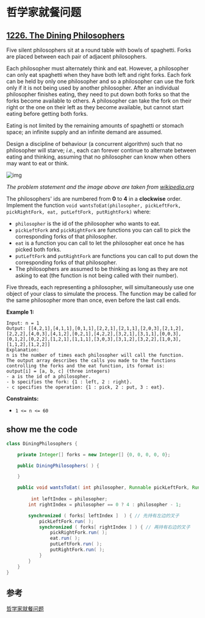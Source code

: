 # 哲学家就餐问题

## [1226. The Dining Philosophers](https://leetcode.com/problems/the-dining-philosophers/)

Five silent philosophers sit at a round table with bowls of spaghetti. Forks are placed between each pair of adjacent philosophers.

Each philosopher must alternately think and eat. However, a philosopher can only eat spaghetti when they have both left and right forks. Each fork can be held by only one philosopher and so a philosopher can use the fork only if it is not being used by another philosopher. After an individual philosopher finishes eating, they need to put down both forks so that the forks become available to others. A philosopher can take the fork on their right or the one on their left as they become available, but cannot start eating before getting both forks.

Eating is not limited by the remaining amounts of spaghetti or stomach space; an infinite supply and an infinite demand are assumed.

Design a discipline of behaviour (a concurrent algorithm) such that no philosopher will starve; *i.e.*, each can forever continue to alternate between eating and thinking, assuming that no philosopher can know when others may want to eat or think.

![img](https://assets.leetcode.com/uploads/2019/09/24/an_illustration_of_the_dining_philosophers_problem.png)

*The problem statement and the image above are taken from [wikipedia.org](https://en.wikipedia.org/wiki/Dining_philosophers_problem)*

 

The philosophers' ids are numbered from **0** to **4** in a **clockwise** order. Implement the function `void wantsToEat(philosopher, pickLeftFork, pickRightFork, eat, putLeftFork, putRightFork)` where:

- `philosopher` is the id of the philosopher who wants to eat.
- `pickLeftFork` and `pickRightFork` are functions you can call to pick the corresponding forks of that philosopher.
- `eat` is a function you can call to let the philosopher eat once he has picked both forks.
- `putLeftFork` and `putRightFork` are functions you can call to put down the corresponding forks of that philosopher.
- The philosophers are assumed to be thinking as long as they are not asking to eat (the function is not being called with their number).

Five threads, each representing a philosopher, will simultaneously use one object of your class to simulate the process. The function may be called for the same philosopher more than once, even before the last call ends.

 

**Example 1:**

```
Input: n = 1
Output: [[4,2,1],[4,1,1],[0,1,1],[2,2,1],[2,1,1],[2,0,3],[2,1,2],[2,2,2],[4,0,3],[4,1,2],[0,2,1],[4,2,2],[3,2,1],[3,1,1],[0,0,3],[0,1,2],[0,2,2],[1,2,1],[1,1,1],[3,0,3],[3,1,2],[3,2,2],[1,0,3],[1,1,2],[1,2,2]]
Explanation:
n is the number of times each philosopher will call the function.
The output array describes the calls you made to the functions controlling the forks and the eat function, its format is:
output[i] = [a, b, c] (three integers)
- a is the id of a philosopher.
- b specifies the fork: {1 : left, 2 : right}.
- c specifies the operation: {1 : pick, 2 : put, 3 : eat}.
```

**Constraints:**

- `1 <= n <= 60`

## show me the code

```java
class DiningPhilosophers {

	private Integer[] forks	= new Integer[] {0, 0, 0, 0, 0};

	public DiningPhilosophers( ) {

	}

	public void wantsToEat( int philosopher, Runnable pickLeftFork, Runnable pickRightFork, Runnable eat, Runnable putLeftFork, Runnable putRightFork ) throws InterruptedException {
       
         int leftIndex = philosopher;
		int rightIndex = philosopher == 0 ? 4 : philosopher - 1;

		synchronized ( forks[ leftIndex ]  ) { // 先持有左边的叉子
			pickLeftFork.run( ); 
			synchronized ( forks[ rightIndex ] ) { // 再持有右边的叉子
				pickRightFork.run( );
				eat.run( );
				putLeftFork.run( );
				putRightFork.run( );
			}
		}
    }
}
```

## 参考

[哲学家就餐问题](https://zh.wikipedia.org/wiki/%E5%93%B2%E5%AD%A6%E5%AE%B6%E5%B0%B1%E9%A4%90%E9%97%AE%E9%A2%98)